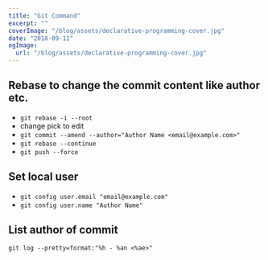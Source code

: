 ```yaml
---
title: "Git Command"
excerpt: ""
coverImage: "/blog/assets/declarative-programming-cover.jpg"
date: "2018-09-11"
ogImage:
  url: "/blog/assets/declarative-programming-cover.jpg"
---
```


## Rebase to change the commit content like author etc.

- `git rebase -i --root`
- change pick to edit
- `git commit --amend --author="Author Name <email@example.com>"`
- `git rebase --continue`
- `git push --force`

## Set local user

- `git config user.email "email@example.com"`
- `git config user.name "Author Name"`

## List author of commit

`git log --pretty=format:"%h - %an <%ae>"`